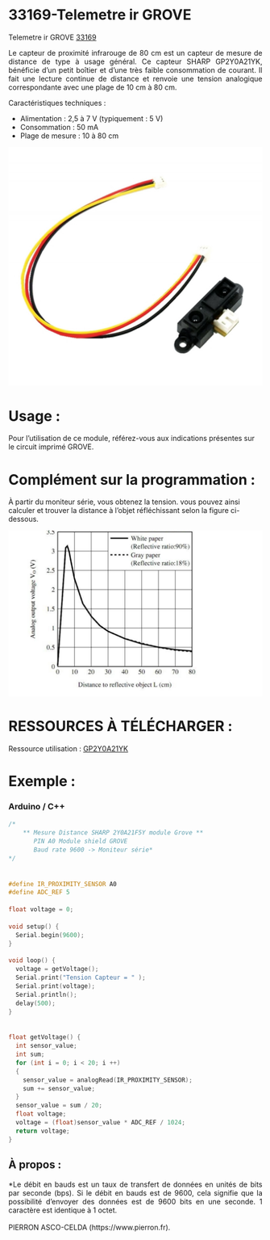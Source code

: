 # 33169-Telemetre ir GROVE

Telemetre ir GROVE [33169](https://www.pierron.fr/telemetre-ir-grove.html)

<div style="text-align: justify">Le capteur de proximité infrarouge de 80 cm est un capteur de mesure de distance de type à usage général. Ce capteur SHARP GP2Y0A21YK, bénéficie d’un petit boîtier et d’une très faible consommation de courant. Il fait une lecture continue de distance et renvoie une tension analogique correspondante avec une plage de 10 cm à 80 cm.</div>

Caractéristiques techniques :
- Alimentation : 2,5 à 7 V (typiquement : 5 V)
- Consommation : 50 mA
- Plage de mesure : 10 à 80 cm

![L-33169](/img/L-33169.jpg)

# Usage :
Pour l’utilisation de ce module, référez-vous aux indications présentes sur le circuit imprimé GROVE.

# Complément sur la programmation :

À partir du moniteur série, vous obtenez la tension. vous pouvez ainsi calculer et trouver la distance à l’objet réfléchissant selon la figure ci-dessous.

![C-33169](/img/C-33169.jpg)

# RESSOURCES À TÉLÉCHARGER :

Ressource utilisation : [GP2Y0A21YK](https://github.com/pierron-asco-celda/33169-Telemetre_ir_GROVE/blob/main/src/Datasheet_GP2Y0A21YK.pdf)

# Exemple :
### Arduino / C++
```cpp
/*
    ** Mesure Distance SHARP 2Y0A21F5Y module Grove **
       PIN A0 Module shield GROVE
       Baud rate 9600 -> Moniteur série*
*/


#define IR_PROXIMITY_SENSOR A0
#define ADC_REF 5

float voltage = 0;

void setup() {
  Serial.begin(9600);
}

void loop() {
  voltage = getVoltage();
  Serial.print("Tension Capteur = " );
  Serial.print(voltage);
  Serial.println();
  delay(500);
}


float getVoltage() {
  int sensor_value;
  int sum;
  for (int i = 0; i < 20; i ++) 
  {
    sensor_value = analogRead(IR_PROXIMITY_SENSOR);
    sum += sensor_value;
  }
  sensor_value = sum / 20;
  float voltage;
  voltage = (float)sensor_value * ADC_REF / 1024;
  return voltage;
}
```
## À propos :
<div style="text-align: justify">*Le débit en bauds est un taux de transfert de données en unités de bits par seconde (bps). Si le débit en bauds est de 9600, cela signifie que la possibilité d’envoyer des données est de 9600 bits en une seconde. 1 caractère est identique à 1 octet.</div>
<br>
PIERRON ASCO-CELDA (https://www.pierron.fr).

